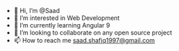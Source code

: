 - 👋 Hi, I’m @Saad
- 👀 I’m interested in Web Development 
- 🌱 I’m currently learning Angular 9
- 💞️ I’m looking to collaborate on any open source project
- 📫 How to reach me saad.shafiq1997@gmail.com

<!---
mohammadsaadshafiq/mohammadsaadshafiq is a ✨ special ✨ repository because its `README.md` (this file) appears on your GitHub profile.
You can click the Preview link to take a look at your changes.
--->
